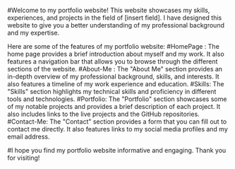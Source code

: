 #Welcome to my portfolio website!
This website showcases my skills, experiences, and projects in the field of [insert field]. I have designed this website to give you a better understanding of my professional background and my expertise.

Here are some of the features of my portfolio website:
#HomePage : 
The home page provides a brief introduction about myself and my work. It also features a navigation bar that allows you to browse through the different sections of the website.
#About-Me :
The "About Me" section provides an in-depth overview of my professional background, skills, and interests. It also features a timeline of my work experience and education.
#Skills:
The "Skills" section highlights my technical skills and proficiency in different tools and technologies.
#Portfolio:
The "Portfolio" section showcases some of my notable projects and provides a brief description of each project. It also includes links to the live projects and the GitHub repositories.
#Contact-Me: 
The "Contact" section provides a form that you can fill out to contact me directly. It also features links to my social media profiles and my email address.

#I hope you find my portfolio website informative and engaging. Thank you for visiting!
